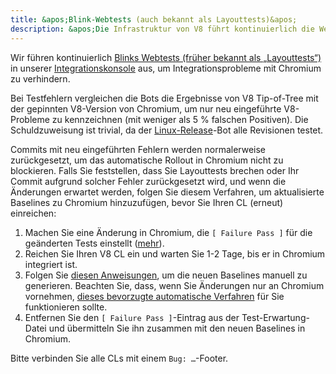 ```yaml
---
title: &apos;Blink-Webtests (auch bekannt als Layouttests)&apos;
description: &apos;Die Infrastruktur von V8 führt kontinuierlich die Webtests von Blink aus, um Integrationsprobleme mit Chromium zu verhindern. Dieses Dokument beschreibt, was zu tun ist, falls ein solcher Test fehlschlägt.&apos;
---
```

Wir führen kontinuierlich [Blinks Webtests (früher bekannt als „Layouttests“)](https://chromium.googlesource.com/chromium/src/+/master/docs/testing/web_tests.md) in unserer [Integrationskonsole](https://ci.chromium.org/p/v8/g/integration/console) aus, um Integrationsprobleme mit Chromium zu verhindern.

Bei Testfehlern vergleichen die Bots die Ergebnisse von V8 Tip-of-Tree mit der gepinnten V8-Version von Chromium, um nur neu eingeführte V8-Probleme zu kennzeichnen (mit weniger als 5 % falschen Positiven). Die Schuldzuweisung ist trivial, da der [Linux-Release](https://ci.chromium.org/p/v8/builders/luci.v8.ci/V8%20Blink%20Linux)-Bot alle Revisionen testet.

Commits mit neu eingeführten Fehlern werden normalerweise zurückgesetzt, um das automatische Rollout in Chromium nicht zu blockieren. Falls Sie feststellen, dass Sie Layouttests brechen oder Ihr Commit aufgrund solcher Fehler zurückgesetzt wird, und wenn die Änderungen erwartet werden, folgen Sie diesem Verfahren, um aktualisierte Baselines zu Chromium hinzuzufügen, bevor Sie Ihren CL (erneut) einreichen:

1. Machen Sie eine Änderung in Chromium, die `[ Failure Pass ]` für die geänderten Tests einstellt ([mehr](https://chromium.googlesource.com/chromium/src/+/master/docs/testing/web_test_expectations.md#updating-the-expectations-files)).
1. Reichen Sie Ihren V8 CL ein und warten Sie 1-2 Tage, bis er in Chromium integriert ist.
1. Folgen Sie [diesen Anweisungen](https://chromium.googlesource.com/chromium/src/+/master/docs/testing/web_tests.md#Rebaselining-Web-Tests), um die neuen Baselines manuell zu generieren. Beachten Sie, dass, wenn Sie Änderungen nur an Chromium vornehmen, [dieses bevorzugte automatische Verfahren](https://chromium.googlesource.com/chromium/src/+/master/docs/testing/web_test_expectations.md#how-to-rebaseline) für Sie funktionieren sollte.
1. Entfernen Sie den `[ Failure Pass ]`-Eintrag aus der Test-Erwartung-Datei und übermitteln Sie ihn zusammen mit den neuen Baselines in Chromium.

Bitte verbinden Sie alle CLs mit einem `Bug: …`-Footer.

